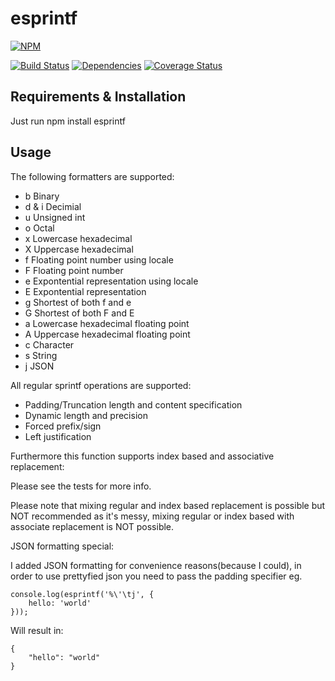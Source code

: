 # esprintf

[![NPM](https://nodei.co/npm/esprintf.png)](https://nodei.co/npm/esprintf/)

[![Build Status](https://travis-ci.org/SimonSchick/esprintf.svg?branch=master)](https://travis-ci.org/SimonSchick/esprintf)
[![Dependencies](https://david-dm.org/SimonSchick/esprintf.svg)](https://david-dm.org/SimonSchick/argument-parser)
[![Coverage Status](https://coveralls.io/repos/SimonSchick/esprintf/badge.svg)](https://coveralls.io/r/SimonSchick/esprintf)


## Requirements & Installation

Just run npm install esprintf

## Usage

The following formatters are supported:

- b Binary
- d & i Decimial
- u Unsigned int
- o Octal
- x Lowercase hexadecimal 
- X Uppercase hexadecimal
- f Floating point number using locale
- F Floating point number
- e Expontential representation using locale
- E Expontential representation 
- g Shortest of both f and e
- G Shortest of both F and E
- a Lowercase hexadecimal floating point
- A Uppercase hexadecimal floating point
- c Character
- s String
- j JSON

All regular sprintf operations are supported:

- Padding/Truncation length and content specification
- Dynamic length and precision
- Forced prefix/sign
- Left justification

Furthermore this function supports index based and associative replacement:

Please see the tests for more info.

Please note that mixing regular and index based replacement is possible but NOT recommended as it's messy, mixing regular or index based with associate replacement is NOT possible.

JSON formatting special:

I added JSON formatting for convenience reasons(because I could), in order to use prettyfied json you need to pass the padding specifier eg.

````
console.log(esprintf('%\'\tj', {
	hello: 'world'
}));
````

Will result in:

````
{
	"hello": "world"
}
````
